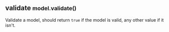<h2 class="page-header">validate <small>model.validate()</small></h2>

Validate a model, should return `true` if the model is valid, any other value if it isn't.